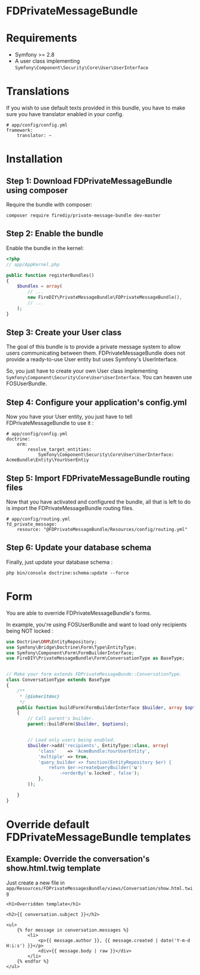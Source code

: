 FDPrivateMessageBundle
====================

# Requirements
* Symfony >= 2.8
* A user class implementing ```Symfony\Component\Security\Core\User\UserInterface```

# Translations
If you wish to use default texts provided in this bundle, you have to make sure you have translator enabled in your config.
```
# app/config/config.yml
framework:
    translator: ~
```

# Installation
## Step 1: Download FDPrivateMessageBundle using composer
Require the bundle with composer:
```
composer require firediy/private-message-bundle dev-master
```

## Step 2:  Enable the bundle
Enable the bundle in the kernel:
```php
<?php
// app/AppKernel.php

public function registerBundles()
{
    $bundles = array(
        // ...
        new FireDIY\PrivateMessageBundle\FDPrivateMessageBundle(),
        // ...
    );
}
```

## Step 3: Create your User class
The goal of this bundle is to provide a private message system to allow users communicating between them.
FDPrivateMessageBundle does not provide a ready-to-use User entity but uses Symfony's UserInterface.

So, you just have to create your own User class implementing ```Symfony\Component\Security\Core\User\UserInterface```.
You can heaven use FOSUserBundle.

## Step 4: Configure your application's config.yml
Now you have your User entity, you just have to tell FDPrivateMessageBundle to use it :
```
# app/config/config.yml
doctrine:
    orm:
        resolve_target_entities:
            Symfony\Component\Security\Core\User\UserInterface: AcmeBundle\Entity\YourUserEntiy
```

## Step 5: Import FDPrivateMessageBundle routing files
Now that you have activated and configured the bundle, all that is left to do is import the FDPrivateMessageBundle routing files.


```
# app/config/routing.yml
fd_private_message:
    resource: "@FDPrivateMessageBundle/Resources/config/routing.yml"
```

## Step 6: Update your database schema
Finally, just update your database schema :
```
php bin/console doctrine:schema:update --force
```


# Form
You are able to override FDPrivateMessageBundle's forms.

In example, you're using FOSUserBundle and want to load only recipients being NOT locked :

```php
use Doctrine\ORM\EntityRepository;
use Symfony\Bridge\Doctrine\Form\Type\EntityType;
use Symfony\Component\Form\FormBuilderInterface;
use FireDIY\PrivateMessageBundle\Form\ConversationType as BaseType;


// Make your form extends FDPrivateMessageBunde::ConversationType.
class ConversationType extends BaseType
{
    /**
     * {@inheritdoc}
     */
    public function buildForm(FormBuilderInterface $builder, array $options)
    {
        // Call parent's builder.
        parent::buildForm($builder, $options);


        // Load only users being enabled.
        $builder->add('recipients', EntityType::class, array(
            'class'    => 'AcmeBundle:YourUserEntity',
            'multiple' => true,
            'query_builder => function(EntityRepository $er) {
                return $er->createQueryBuilder('u')
                    ->orderBy('u.locked', false');
            },
        ));

    }
}
```

# Override default FDPrivateMessageBundle templates
## Example: Override the conversation's show.html.twig template
Just create a new file in ```app/Resources/FDPrivateMessagesBundle/views/Conversation/show.html.twig```
```twig
<h1>Overridden template</h1>

<h2>{{ conversation.subject }}</h2>

<ul>
    {% for message in conversation.messages %}
        <li>
            <p>{{ message.author }}, {{ message.created | date('Y-m-d H:i:s') }}</p>
            <div>{{ message.body | raw }}</div>
        </li>
    {% endfor %}
</ul>
```